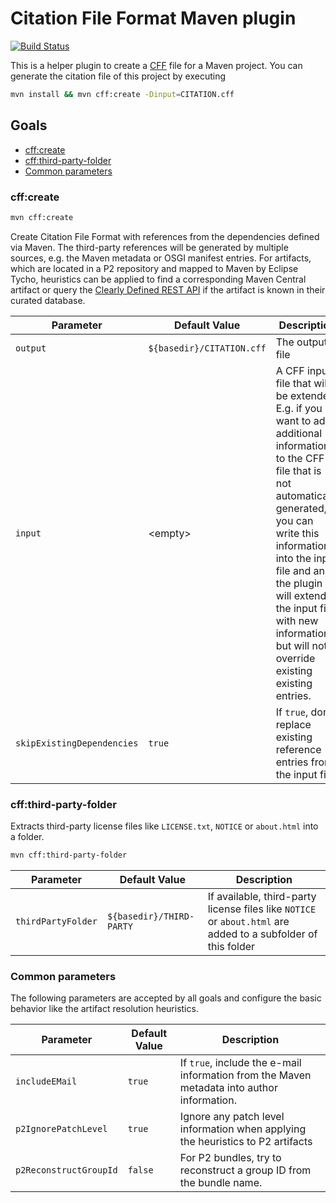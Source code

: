 
# Citation File Format Maven plugin

[![Build Status](https://travis-ci.org/hexatomic/cff-maven-plugin.svg?branch=develop)](https://travis-ci.org/hexatomic/cff-maven-plugin)

This is a helper plugin to create a [CFF](https://citation-file-format.github.io/) file for
a Maven project.
You can generate the citation file of this project by executing
```bash
mvn install && mvn cff:create -Dinput=CITATION.cff
```

## Goals

- [cff:create](#cffcreate)
- [cff:third-party-folder](#cffthird-party-folder)
- [Common parameters](#common-parameters)


### cff:create

```bash
mvn cff:create
```

Create Citation File Format with references from the dependencies defined via Maven.
The third-party references will be generated by multiple sources, e.g. the Maven metadata
or OSGI manifest entries. 
For artifacts, which are located in a P2 repository and mapped to Maven by Eclipse Tycho, heuristics can
be applied to find a corresponding Maven Central artifact or query the [Clearly Defined REST API](clearlydefined.io) if the artifact is known in their curated database.



| Parameter                  | Default Value             | Description                                                                                                                                                                                                                                                                                                         |
| -------------------------- | ------------------------- | ------------------------------------------------------------------------------------------------------------------------------------------------------------------------------------------------------------------------------------------------------------------------------------------------------------------- |
| `output`                   | `${basedir}/CITATION.cff` | The output file                                                                                                                                                                                                                                                                                                     |
| `input`                    | \<empty\>                 | A CFF input file that will be extended. E.g. if you want to add additional information to the CFF file that is not automatically generated, you can write this information into the input file and and the plugin will extend the input file with new information, but will not override existing existing entries. |
| `skipExistingDependencies` | `true`                    | If `true`, don't replace existing reference entries from the input file.                                                                                                                                                                                                                                            |

### cff:third-party-folder

Extracts third-party license files like `LICENSE.txt`, `NOTICE` or `about.html` into a folder.

```bash
mvn cff:third-party-folder
```


| Parameter          | Default Value            | Description                                                                                                   |
| ------------------ | ------------------------ | ------------------------------------------------------------------------------------------------------------- |
| `thirdPartyFolder` | `${basedir}/THIRD-PARTY` | If available, third-party license files like `NOTICE` or `about.html` are added to a subfolder of this folder |

### Common parameters

The following parameters are accepted by all goals and configure the basic behavior like the artifact resolution heuristics.

| Parameter              | Default Value | Description                                                                                |
| ---------------------- | ------------- | ------------------------------------------------------------------------------------------ |
| `includeEMail`         | `true`        | If `true`, include the e-mail information from the Maven metadata into author information. |
| `p2IgnorePatchLevel`   | `true`        | Ignore any patch level information when applying the heuristics to P2 artifacts            |
| `p2ReconstructGroupId` | `false`       | For P2 bundles, try to reconstruct a group ID from the bundle name.                        |
